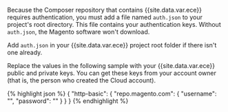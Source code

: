 <div markdown="1">

Because the Composer repository that contains {{site.data.var.ece}} requires authentication, you must add a file named `auth.json` to your project's root directory. This file contains your authentication keys. Without `auth.json`, the Magento software won't download.

Add `auth.json` in your {{site.data.var.ece}} project root folder if there isn't one already.

Replace the values in the following sample with your {{site.data.var.ece}} public and private keys. You can get these keys from your account owner (that is, the person who created the Cloud account).

{% highlight json %}
{
   "http-basic": {
      "repo.magento.com": {
         "username": "<your public key>",
         "password": "<your private key>"
      }
   }
}
{% endhighlight %}
</div>